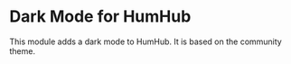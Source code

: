 # Dark Mode for HumHub

This module adds a dark mode to HumHub. It is based on the community theme.

